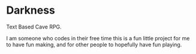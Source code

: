 # Darkness
Text Based Cave RPG.

I am someone who codes in their free time this is a fun little project for me to have fun making, and for other people to hopefully
have fun playing.
